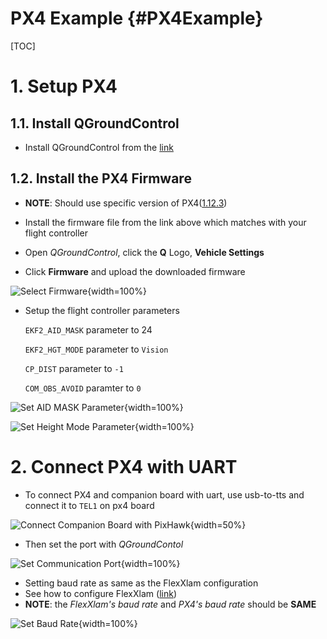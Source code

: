 # PX4 Example {#PX4Example}

[TOC]

# 1. Setup PX4

## 1.1. Install QGroundControl

  - Install QGroundControl from the [link](https://docs.qgroundcontrol.com/master/en/getting_started/download_and_install.html)

## 1.2. Install the PX4 Firmware

- **NOTE**: Should use specific version of PX4([1.12.3](https://github.com/PX4/PX4-Autopilot/releases/tag/v1.12.3))

- Install the firmware file from the link above which matches with your flight controller

- Open *QGroundControl*, click the **Q** Logo, **Vehicle Settings**

- Click **Firmware** and upload the downloaded firmware


![Select Firmware](px4/firmware_selection.png){width=100%}


- Setup the flight controller parameters

  `EKF2_AID_MASK` parameter to 24

  `EKF2_HGT_MODE` parameter to `Vision`

  `CP_DIST` parameter to `-1`

  `COM_OBS_AVOID` paramter to `0`

![Set AID MASK Parameter](px4/EKF2_AID_MASK.png){width=100%}

![Set Height Mode Parameter](px4/EKF2_HGT_MODE.png){width=100%}

# 2. Connect PX4 with UART
- To connect PX4 and companion board with uart, use usb-to-tts and connect it to `TEL1` on px4 board

![Connect Companion Board with PixHawk](companion_px4_connection.jpg){width=50%}

- Then set the port with *QGroundContol*

![Set Communication Port](px4/set_port.png){width=100%}

- Setting baud rate as same as the FlexXlam configuration
- See how to configure FlexXlam ([link](https://github.com/j-marple-dev/FlexXlam_driver#122-server-configuration))
- **NOTE**: the *FlexXlam's baud rate* and *PX4's baud rate* should be **SAME**

![Set Baud Rate](px4/set_baud_rate.png){width=100%}
